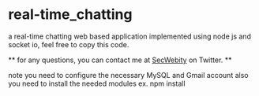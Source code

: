 # real-time_chatting
a real-time chatting web based application implemented using node js and socket io, feel free to copy this code.

** for any questions, you can contact me at [SecWebity](https://twitter.com/SecWebity) on Twitter. **



note you need to configure the necessary MySQL and Gmail account also you need to install the needed modules ex. npm install 
